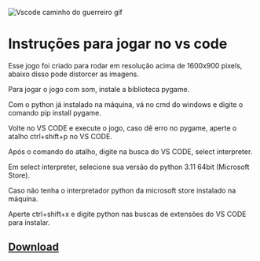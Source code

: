 
![Vscode caminho do guerreiro gif](https://github.com/Sergio003/O_Caminho_do_Guerreiro_beta1.0_versao_vs_code/assets/171747060/654f1fb0-f717-4fc7-8b2f-2c6a4860c5a0)

# Instruções para jogar no vs code

Esse jogo foi criado para rodar em resolução acima de 1600x900 pixels, abaixo disso pode distorcer as imagens.

Para jogar o jogo com som, instale a biblioteca pygame. 

Com o python já instalado na máquina, vá no cmd do windows e digite o comando pip install pygame.

Volte no VS CODE e execute o jogo, caso dê erro no pygame, aperte o atalho ctrl+shift+p no VS CODE.

Após o comando do atalho, digite na busca do VS CODE, select interpreter. 

Em select interpreter, selecione sua versão do python 3.11 64bit (Microsoft Store).

Caso não tenha o interpretador python da microsoft store instalado na máquina.

Aperte ctrl+shift+x e digite python nas buscas de extensões do VS CODE para instalar.

## [Download](https://github.com/Sergio003/O_Caminho_do_Guerreiro_beta1.0_versao_vs_code/archive/refs/heads/main.zip)


